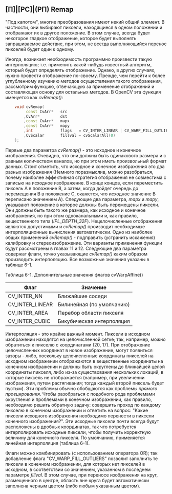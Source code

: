 ## [П]|[РС]|(РП) Remap

"Под капотом", многие преобразования имеют некий общий элемент. В частности, они выбирают пиксели, находящиеся в одном положении и отображают их в другое положение. В этом случае, всегда будет некоторое гладкое отображение, которое будет выполнять запрашиваемое действие, при этом, не всегда выполняющийся перенос пикселей будет один к одному. 

Иногда, возникает необходимость программно произвести такую интерполяцию; т.е. применить какой-нибудь известный алгоритм, который будет определять отображение. Однако, в других случаях, нужно провести отображение по-своему. Прежде, чем перейти к более углубленному изучению методов осуществления такого отображения, рассмотрим функцию, отвечающую за применение отображений и составляющая основу для остальных методов. В OpenCV эта функция именуется как *cvRemap()*:

```cpp
	void cvRemap(
		 const CvArr* 	src
		,CvArr* 		dst
		,const CvArr* 	mapx
		,const CvArr* 	mapy
		,int 			flags 	= CV_INTER_LINEAR | CV_WARP_FILL_OUTLIERS
		,CvScalar 		fillval = cvScalarAll(0)
	);
```

Первые два параметра *cvRemap()* - это исходное и конечное изображения. Очевидно, что они должны быть одинакового размера и с равным количеством каналов, но при этом иметь произвольный формат данных. Стоит отметить, что исходное и конечное изображения это два разных изображения (Немного поразмыслив, можно разобраться, почему наиболее эффективная стратегия отображения не совместима с записью на исходное изображение. В конце концов, если переместить пиксель A в положение B, а затем, когда дойдет очередь до перемещения B в положение C, окажется, что исходное значение B переписано значением A). Следующие два параметра, *mapx* и *mapy*, указывают положение в которое должны быть перемещены пиксели. Они должны быть такого же размера, как исходное и конечное изображения, но при этом одноканальными и, как правило, вещественного типа (*IPL_DEPTH_32F*). Нецелочисленные отображения являются допустимыми и *cvRemap()* производит необходимые интерполяционные вычисления автоматически. Одно из наиболее общих применений *cvRemap()* - подправить (устранить искажения) калибровку и стереоизображение. Эти варианты применения функции будут рассмотрены в главах 11 и 12. Следующие два параметра содержат флаги, точно указывающие *cvRemap()* каким образом производить интерполяцию. Все возможные значения указаны в таблице 6-1.

Таблица 6-1. Дополнительные значения флагов cvWarpAffine()

| Флаг | Значение |
| -- | -- |
| CV_INTER_NN | Ближайшие соседи |
| CV_INTER_LINEAR | Билинейная (по умолчанию) |
| CV_INTER_AREA | Перебор области пикселя |
| CV_INTER_CUBIC | Бикубическая интерполяция |

Интерполяция - это крайне важный момент. Пиксели в исходном изображении находятся на целочисленной сетке; так, например, можно обратиться к пикселю с координатами (20, 17). При отображение целочисленных координат в новое изображение, могут появиться зазоры - либо, поскольку целочисленные координаты пикселей на исходном изображении отображаются в вещественные координаты на конечном изображении и должны быть округлены до ближайшей целой координаты пикселя, либо из-за существования нескольких локаций, в которые пиксель не отображается (например, при увеличении изображения, путем растягивания; тогда каждый второй пиксель будет пустым). Эти проблемы обычно обобщаются как проблемы *прямого проецирования*. Чтобы разобраться с подобного рода проблемами округления и проблемами в конечном изображении, как правило, необходимо решить обратную задачу: совершить проход по каждому пикселю в конечном изображении и ответить на вопрос: "Какие пиксели исходного изображения необходимо перенести в пиксели конечного изображения?". Эти исходные пиксели почти всегда будут расположены в дробных координатах, так что потребуется интерполировать исходные пиксели, чтобы получить корректную величину для конечного пикселя. По умолчанию, применяется линейная интерполяция (таблица 6-1).

Флаги можно комбинировать (с использованием оператора OR); так добавление флага "CV_WARP_FILL_OUTLIERS" позволит заполнить те пиксели в конечном изображении, для которых нет пикселей в исходном, в соответствии со значением, указанном в последнем параметре *fillval*. В этом случае, при переносе изображения на круг, размещенного в центре, область вне круга будет автоматически заполнена черным цветом (либо любым указанным цветом).
